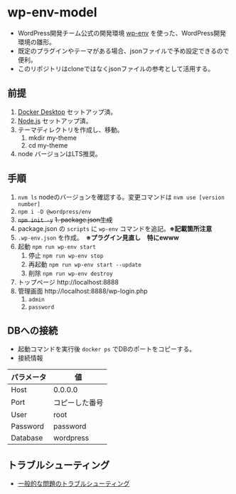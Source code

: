 # wp-env-model

- WordPress開発チーム公式の開発環境 [wp-env](https://ja.wordpress.org/team/handbook/block-editor/reference-guides/packages/packages-env/) を使った、WordPress開発環境の雛形。
- 既定のプラグインやテーマがある場合、jsonファイルで予め設定できるので便利。
- このリポジトリはcloneではなくjsonファイルの参考として活用する。

## 前提

1. [Docker Desktop](https://www.docker.com/) セットアップ済。
2. [Node.js](https://nodejs.org/ja/) セットアップ済。
3. テーマディレクトリを作成し、移動。
   1. mkdir my-theme
   2. cd my-theme
4. node バージョンはLTS推奨。 

## 手順

1. ``` nvm ls ``` nodeのバージョンを確認する。変更コマンドは ``` nvm use [version number] ```
2. `npm i -D @wordpress/env`
3. ~~`npm init -y`~~
   ~~1.  package.json生成~~
4. package.json の `scripts` に `wp-env` コマンドを追記。**※記載箇所注意**
5. `.wp-env.json` を作成。　**※プラグイン見直し　特にewww**
6. 起動 `npm run wp-env start`
   1. 停止   `npm run wp-env stop`
   2. 再起動 `npm run wp-env start --update`
   3. 削除   `npm run wp-env destroy`
7. トップページ http://localhost:8888
8. 管理画面 http://localhost:8888/wp-login.php
   1. `admin`
   2. `password`

## DBへの接続

- 起動コマンドを実行後 `docker ps` でDBのポートをコピーする。
- 接続情報

|パラメータ|値|
|----|----|
|Host|0.0.0.0|
|Port| コピーした番号|
|User|root|
|Password|password|
|Database|wordpress|

## トラブルシューティング

- [一般的な問題のトラブルシューティング](https://ja.wordpress.org/team/handbook/block-editor/reference-guides/packages/packages-env/#%E4%B8%80%E8%88%AC%E7%9A%84%E3%81%AA%E5%95%8F%E9%A1%8C%E3%81%AE%E3%83%88%E3%83%A9%E3%83%96%E3%83%AB%E3%82%B7%E3%83%A5%E3%83%BC%E3%83%86%E3%82%A3%E3%83%B3%E3%82%B0)
